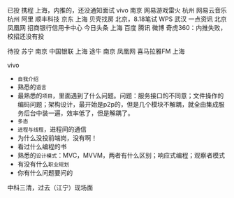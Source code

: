 已投
    携程 上海，内推的，还没通知面试
    vivo 南京
    网易游戏雷火 杭州
    网易云音乐 杭州
    阿里 
    顺丰科技
    京东 上海
    贝壳找房 北京，8.18笔试
    WPS 武汉
    一点资讯 北京
    凤凰网
    招商银行信用卡中心
    今日头条 上海
    百度
    腾讯
    微博
    奇虎360：内推失败，校招还没有投


待投
    苏宁 南京
    中国银联 上海
    途牛 南京
    凤凰网
    喜马拉雅FM 上海

vivo
- `自我介绍`
- 熟悉的`语言`
- 最熟悉的`项目`，里面遇到了什么问题。问题：服务接口的不同意；文件操作的编码问题；架构设计，最开始是p2p的，但是几个模块不解耦，就全由集成服务后台中装一遍，效率低了，但是解耦了。
- `多态`
- `进程与线程`，进程间的通信
- 为什么没投前端岗，没有啊！
- 看过什么编程的书
- 熟悉的`设计模式`：MVC，MVVM，两者有什么区别；响应式编程；观察者模式
- 有没有什么`职业规划`
- 你有什么问题要问的

中科三清，过去（江宁）现场面